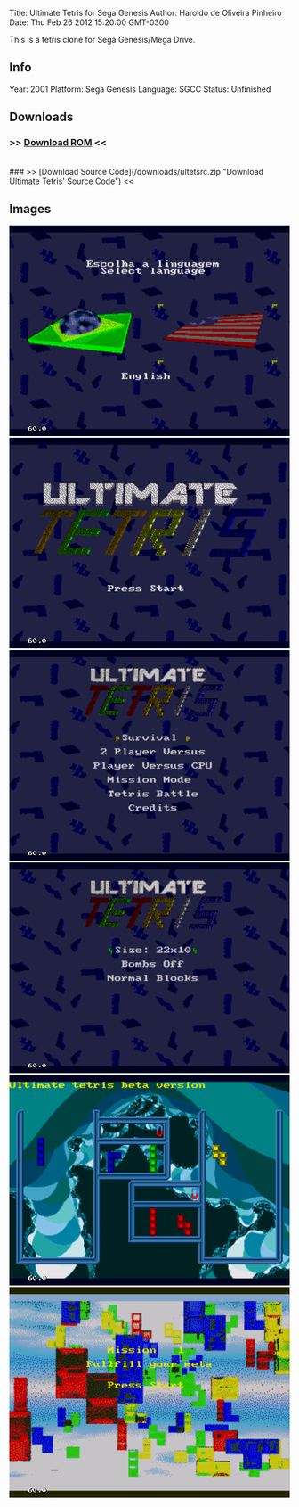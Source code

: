 Title: Ultimate Tetris for Sega Genesis
Author: Haroldo de Oliveira Pinheiro
Date: Thu Feb 26 2012 15:20:00 GMT-0300

This is a tetris clone for Sega Genesis/Mega Drive.

## Info
Year: 2001
Platform: Sega Genesis
Language: SGCC
Status: Unfinished

## Downloads
### >> [Download ROM](/downloads/ultet01.zip "Download Ultimate Tetris' ROM") <<
<br>
### >> [Download Source Code](/downloads/ultetsrc.zip "Download Ultimate Tetris' Source Code") <<
<br>

## Images

<div class="ContentFlow">
	<div class="flow">
		<img class="item" src="/ultimate-tetris-sega-genesis/ULTETRIS000.png" />
		<img class="item" src="/ultimate-tetris-sega-genesis/ULTETRIS001.png" />
		<img class="item" src="/ultimate-tetris-sega-genesis/ULTETRIS002.png" />
		<img class="item" src="/ultimate-tetris-sega-genesis/ULTETRIS003.png" />
		<img class="item" src="/ultimate-tetris-sega-genesis/ULTETRIS004.png" />
		<img class="item" src="/ultimate-tetris-sega-genesis/ULTETRIS005.png" />
	</div>
</div>
